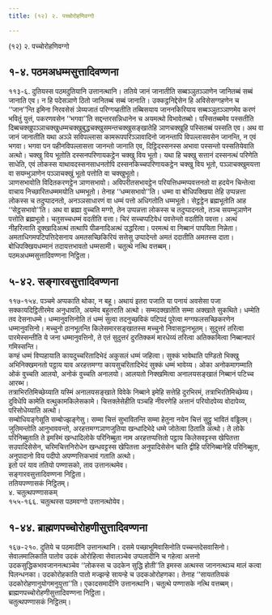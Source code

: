```yaml
---
title: (१२) २. पच्चोरोहणिवग्गो

---
```

(१२) २. पच्चोरोहणिवग्गो  


## १-४. पठमअधम्मसुत्तादिवण्णना

११३-६. दुतियस्स पठमदुतियानि उत्तानत्थानि। ततिये जानं जानातीति सब्बञ्ञुतञ्ञाणेन जानितब्बं सब्बं जानाति एव। न हि पदेसञाणे ठितो जानितब्बं सब्बं जानाति। उक्कट्ठनिद्देसेन हि अविसेसग्गहणेन च ‘‘जान’’न्ति इमिना निरवसेसं ञेय्यजातं परिग्गय्हतीति तब्बिसयाय जाननकिरियाय सब्बञ्ञुतञ्ञाणमेव करणं भवितुं युत्तं, पकरणवसेन ‘‘भगवा’’ति सद्दन्तरसन्निधानेन च अयमत्थो विभावेतब्बो। पस्सितब्बमेव पस्सतीति दिब्बचक्खुपञ्ञाचक्खुधम्मचक्खुबुद्धचक्खुसमन्तचक्खुसङ्खातेहि ञाणचक्खूहि पस्सितब्बं पस्सति एव। अथ वा जानं जानातीति यथा अञ्ञे सविपल्लासा कामरूपपरिञ्ञावादिनो जानन्तापि विपल्लासवसेन जानन्ति, न एवं भगवा। भगवा पन पहीनविपल्लासत्ता जानन्तो जानाति एव, दिट्ठिदस्सनस्स अभावा पस्सन्तो पस्सतियेवाति अत्थो। चक्खु विय भूतोति दस्सनपरिणायकट्ठेन चक्खु विय भूतो। यथा हि चक्खु सत्तानं दस्सनत्थं परिणेति साधेति, एवं लोकस्स याथावदस्सनसाधनतोपि दस्सनकिच्चपरिणायकट्ठेन चक्खु विय भूतो, पञ्ञाचक्खुमयत्ता वा सयम्भुञाणेन पञ्ञाचक्खुं भूतो पत्तोति वा चक्खुभूतो।  
ञाणसभावोति विदितकरणट्ठेन ञाणसभावो। अविपरीतसभावट्ठेन परियत्तिधम्मप्पवत्तनतो वा हदयेन चिन्तेत्वा वाचाय निच्छारितधम्ममयोति धम्मभूतो। तेनाह ‘‘धम्मसभावो’’ति। धम्मा वा बोधिपक्खिया तेहि उप्पन्नत्ता लोकस्स च तदुप्पादनतो, अनञ्ञसाधारणं वा धम्मं पत्तो अधिगतोति धम्मभूतो। सेट्ठट्ठेन ब्रह्मभूतोति आह ‘‘सेट्ठसभावो’’ति। अथ वा ब्रह्मा वुच्चति मग्गो, तेन उप्पन्नत्ता लोकस्स च तदुप्पादनतो, तञ्च सयम्भुञाणेन पत्तोति ब्रह्मभूतो। चतुसच्चधम्मं वदतीति वत्ता। चिरं सच्चप्पटिवेधं पवत्तेन्तो वदतीति पवत्ता। अत्थं नीहरित्वाति दुक्खादिअत्थं तत्थापि पीळनादिअत्थं उद्धरित्वा। परमत्थं वा निब्बानं पापयिता निन्नेता। अमताधिगमपटिपत्तिदेसनाय अमतसच्छिकिरियं सत्तेसु उप्पादेन्तो अमतं ददातीति अमतस्स दाता। बोधिपक्खियधम्मानं तदायत्तभावतो धम्मसामी। चतुत्थे नत्थि वत्तब्बम्।  
पठमअधम्मसुत्तादिवण्णना निट्ठिता।  


## ५-४२. सङ्गारवसुत्तादिवण्णना

११७-१५४. पञ्चमे अप्पकाति थोका, न बहू। अथायं इतरा पजाति या पनायं अवसेसा पजा सक्कायदिट्ठितीरमेव अनुधावति, अयमेव बहुतराति अत्थो। सम्मदक्खातेति सम्मा अक्खाते सुकथिते। धम्मेति तव देसनाधम्मे। धम्मानुवत्तिनोति तं धम्मं सुत्वा तदनुच्छविकं पटिपदं पूरेत्वा मग्गफलसच्छिकरणेन धम्मानुवत्तिनो। मच्चुनो ठानभूतन्ति किलेसमारसङ्खातस्स मच्चुनो निवासट्ठानभूतम्। सुदुत्तरं तरित्वा पारमेस्सन्तीति ये जना धम्मानुवत्तिनो, ते एतं सुदुत्तरं दुरतिक्कमं मारधेय्यं तरित्वा अतिक्कमित्वा निब्बानपारं गमिस्सन्ति।  
कण्हं धम्मं विप्पहायाति कायदुच्चरितादिभेदं अकुसलं धम्मं जहित्वा। सुक्कं भावेथाति पण्डितो भिक्खु अभिनिक्खमनतो पट्ठाय याव अरहत्तमग्गा कायसुचरितादिभेदं सुक्कं धम्मं भावेय्य। ओका अनोकमागम्माति ओकं वुच्चति आलयो, अनोकं वुच्चति अनालयो। आलयतो निक्खमित्वा अनालयसङ्खातं निब्बानं पटिच्च आरब्भ।  
तत्राभिरतिमिच्छेय्याति यस्मिं अनालयसङ्खाते विवेके निब्बाने इमेहि सत्तेहि दुरभिरमं, तत्राभिरतिमिच्छेय्य। दुविधेपि कामेति वत्थुकामकिलेसकामे। चित्तक्लेसेहीति पञ्चहि नीवरणेहि अत्तानं परियोदपेय्य वोदापेय्य, परिसोधेय्याति अत्थो।  
सम्बोधियङ्गेसूति सम्बोज्झङ्गेसु। सम्मा चित्तं सुभावितन्ति सम्मा हेतुना नयेन चित्तं सुट्ठु भावितं वड्ढितम्। जुतिमन्तोति आनुभाववन्तो, अरहत्तमग्गञाणजुतिया खन्धादिभेदे धम्मे जोतेत्वा ठिताति अत्थो। ते लोके परिनिब्बुताति ते इमस्मिं खन्धादिलोके परिनिब्बुता नाम अरहत्तप्पत्तितो पट्ठाय किलेसवट्टस्स खेपितत्ता सउपादिसेसेन, चरिमचित्तनिरोधेन खन्धवट्टस्स खेपितत्ता अनुपादिसेसेन चाति द्वीहि परिनिब्बानेहि परिनिब्बुता, अनुपादानो विय पदीपो अपण्णत्तिकभावं गताति अत्थो।  
इतो परं याव ततियो पण्णासको, ताव उत्तानत्थमेव।  
सङ्गारवसुत्तादिवण्णना निट्ठिता।  
ततियपण्णासकं निट्ठितम्।  
४. चतुत्थपण्णासकम्  
१५५-१६६. चतुत्थस्स पठमवग्गो उत्तानत्थोयेव।  


## १-४४. ब्राह्मणपच्चोरोहणीसुत्तादिवण्णना

१६७-२१०. दुतिये च पठमादीनि उत्तानत्थानि। दसमे पच्छाभूमिवासिनोति पच्चन्तदेसवासिनो। सेवालमालिकाति पातोव उदकं ओरोहित्वा सेवालञ्चेव उप्पलादीनि च गहेत्वा अत्तनो उदकसुद्धिकभावजाननत्थञ्चेव ‘‘लोकस्स च उदकेन सुद्धि होती’’ति इमस्स अत्थस्स जाननत्थञ्च मालं कत्वा पिलन्धनका। उदकोरोहकाति पातो मज्झन्हे सायन्हे च उदकओरोहणका। तेनाह ‘‘सायततियकं उदकोरोहणानुयोगमनुयुत्ता’’ति। एकादसमादीनि उत्तानत्थानि। चतुत्थे पण्णासके नत्थि वत्तब्बम्।  
ब्राह्मणपच्चोरोहणीसुत्तादिवण्णना निट्ठिता।  
चतुत्थपण्णासकं निट्ठितम्।  
